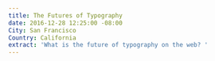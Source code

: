 ```yaml
---
title: The Futures of Typography
date: 2016-12-28 12:25:00 -08:00
City: San Francisco
Country: California
extract: 'What is the future of typography on the web? '
---
```


